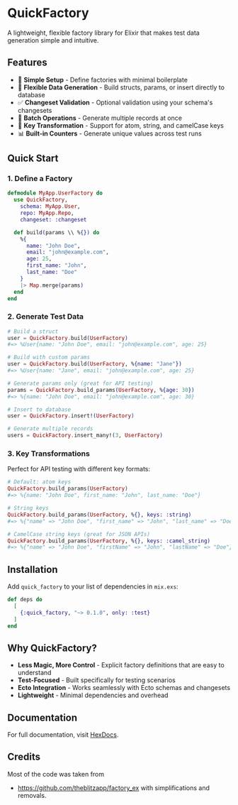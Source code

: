 # QuickFactory

A lightweight, flexible factory library for Elixir that makes test data generation simple and intuitive.

## Features

- 🚀 **Simple Setup** - Define factories with minimal boilerplate
- 🔧 **Flexible Data Generation** - Build structs, params, or insert directly to database
- ✅ **Changeset Validation** - Optional validation using your schema's changesets
- 🔄 **Batch Operations** - Generate multiple records at once
- 🎯 **Key Transformation** - Support for atom, string, and camelCase keys
- 📊 **Built-in Counters** - Generate unique values across test runs

## Quick Start

### 1. Define a Factory

```elixir
defmodule MyApp.UserFactory do
  use QuickFactory,
    schema: MyApp.User,
    repo: MyApp.Repo,
    changeset: :changeset

  def build(params \\ %{}) do
    %{
      name: "John Doe",
      email: "john@example.com",
      age: 25,
      first_name: "John",
      last_name: "Doe"
    }
    |> Map.merge(params)
  end
end
```

### 2. Generate Test Data

```elixir
# Build a struct
user = QuickFactory.build(UserFactory)
#=> %User{name: "John Doe", email: "john@example.com", age: 25}

# Build with custom params
user = QuickFactory.build(UserFactory, %{name: "Jane"})
#=> %User{name: "Jane", email: "john@example.com", age: 25}

# Generate params only (great for API testing)
params = QuickFactory.build_params(UserFactory, %{age: 30})
#=> %{name: "John Doe", email: "john@example.com", age: 30}

# Insert to database
user = QuickFactory.insert!(UserFactory)

# Generate multiple records
users = QuickFactory.insert_many!(3, UserFactory)
```

### 3. Key Transformations

Perfect for API testing with different key formats:

```elixir
# Default: atom keys
QuickFactory.build_params(UserFactory)
#=> %{name: "John Doe", first_name: "John", last_name: "Doe"}

# String keys
QuickFactory.build_params(UserFactory, %{}, keys: :string)
#=> %{"name" => "John Doe", "first_name" => "John", "last_name" => "Doe"}

# CamelCase string keys (great for JSON APIs)
QuickFactory.build_params(UserFactory, %{}, keys: :camel_string)
#=> %{"name" => "John Doe", "firstName" => "John", "lastName" => "Doe"}
```

## Installation

Add `quick_factory` to your list of dependencies in `mix.exs`:

```elixir
def deps do
  [
    {:quick_factory, "~> 0.1.0", only: :test}
  ]
end
```

## Why QuickFactory?

- **Less Magic, More Control** - Explicit factory definitions that are easy to understand
- **Test-Focused** - Built specifically for testing scenarios
- **Ecto Integration** - Works seamlessly with Ecto schemas and changesets
- **Lightweight** - Minimal dependencies and overhead

## Documentation

For full documentation, visit [HexDocs](https://hexdocs.pm/quick_factory).


## Credits

Most of the code was taken from
- https://github.com/theblitzapp/factory_ex with simplifications and removals.